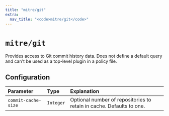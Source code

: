 ```yaml
---
title: "mitre/git"
extra:
  nav_title: "<code>mitre/git</code>"
---
```


# `mitre/git`

Provides access to Git commit history data. Does not define a default query
and can't be used as a top-level plugin in a policy file.

## Configuration

| Parameter           | Type    | Explanation   |
|:--------------------|:--------|:--------------|
| `commit-cache-size` | `Integer` | Optional number of repositories to retain in cache. Defaults to one. |
